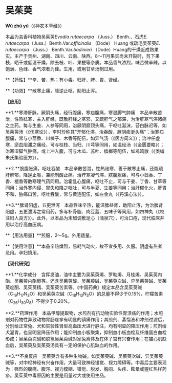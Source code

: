 # 吴茱萸

**Wú zhū yú**（《神农本草经》）

本品为芸香科植物吴茱萸*Evodia rutaecarpa* （Juss.） Benth.、石虎*E. rutaecarpa*（Juss.）Benth.Var.*officinalis* （Dode） Huang 或疏毛吴茱萸*E. rutaecarpa* （Juss.） Benth.Var.*bodinieri* （Dode）Huang的干燥近成熟果实。主产于贵州、湖南、四川、云南、陕西。8～11月果实尚未开裂时，剪下果枝，晒干或低温干燥，除去枝、叶、果梗等杂质。本品香气浓烈，味苦微辛辣。以饱满、色绿、香气浓者为佳。生用，或用甘草汤制过用。

**【药性】**辛、苦，热；有小毒。归肝、脾、胃、肾经。

**【功效】**散寒止痛，降逆止呕，助阳止泻。

**【应用】**

**1.**寒滞肝脉，厥阴头痛，经行腹痛，寒疝腹痛，寒湿脚气肿痛　本品辛散苦泄，性热祛寒，主入肝经，既散肝经之寒邪，又疏肝气之郁滞，为治肝寒气滞诸痛之主药。每与生姜、人参等同用，治厥阴巅顶头痛，干呕吐涎沫，苔白脉迟等，如吴茱萸汤（《伤寒论》），李时珍称其“开郁化滞，治吞酸，厥阴痰涎头痛”；治寒疝腹痛，常与小茴香、川楝子、木香等配伍，如异气汤（《医方简义》）；治冲任虚寒，瘀血阻滞之痛经，可与桂枝、当归、川芎等同用，如温经汤（《金匮要略》）；治寒湿脚气肿痛，或上冲入腹，可与木瓜、苏叶、槟榔等配伍，如鸡鸣散（《类编朱氏集验医方》）。

**2.**脘腹胀痛，呕吐吞酸　本品辛散苦泄，性热祛寒，善于散寒止痛，还能疏肝解郁，降逆止呕，兼能制酸止痛。治疗寒凝气滞，脘腹胀痛，可与小茴香、丁香、檀香等散寒理气药同用。治霍乱心腹痛，呕吐不止，可与干姜、丁香、甘草等同用；治外寒内侵、胃失和降之呕吐，可与半夏、生姜等同用；治肝郁化火，肝胃不和，胁痛口苦，呕吐吞酸，常与黄连配伍，如左金丸（《丹溪心法》）。

**3.**脾肾阳虚，五更泄泻　本品性味辛热，能温脾益肾，助阳止泻，为治脾肾阳虚，五更泄泻之常用药，多与补骨脂、肉豆蔻、五味子等同用，如四神丸（《校注妇人良方》）。此外，以本品为末醋调敷足心（涌泉穴），可治口疮，现代临床并用以治疗高血压病。

**【用法用量】**煎服，2～5g。外用适量。

**【使用注意】**本品辛热燥烈，易耗气动火，故不宜多用、久服。阴虚有热者忌用。孕妇慎用。

**【现代研究】**

**1.**化学成分　含挥发油，油中主要为吴茱萸烯、罗勒烯、月桂烯、吴茱萸内酯、吴茱萸内酯醇等。还含吴茱萸酸、吴茱萸碱、吴茱萸次碱、异吴茱萸碱、吴茱萸啶酮、吴茱萸精、吴茱萸苦素等。《中国药典》规定本品含吴茱萸碱（C<sub>19</sub>H<sub>17</sub>N<sub>3</sub>O）和吴茱萸次碱（C<sub>18</sub>H<sub>13</sub>N<sub>3</sub>O）的总量不得少于0.15%，柠檬苦素（C<sub>26</sub>H<sub>30</sub>O<sub>8</sub>）不得少于0.20%。

**2.**药理作用　本品甲醇提取物，水煎剂有抗动物实验性胃溃疡的作用；水煎剂对药物性异致动物胃肠痉挛有明显的镇痛作用；其煎剂、蒸馏液和冲剂过滤后，分别给正常兔、犬和实验性肾型高血压犬进行静注，均有明显的降压作用；煎剂给犬灌胃，也呈明显降压作用；能抑制血小板聚集，抑制血小板血栓及纤维蛋白血栓形成；吴茱萸次碱和脱氢吴茱萸碱对家兔离体及在体子宫有兴奋作用；在猫心肌缺血后，吴茱萸及吴茱萸汤具有一定的保护心肌缺血的作用。

**3.**不良反应　吴茱萸含有多种生物碱，如吴茱萸碱、吴茱萸次碱、异吴茱萸碱等，对中枢神经有兴奋作用，大量可致神经错觉、视力障碍等。中毒后主要表现为：强烈的腹痛、腹泻、视力模糊、错觉、脱发、胸闷、头疼、眩晕或猩红热样药疹。吴茱萸中毒原因的主要是用量过大或使用生品。